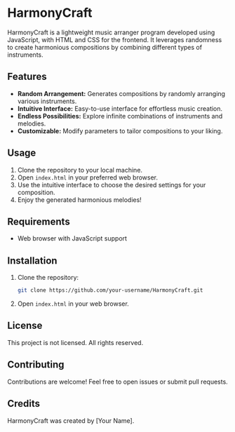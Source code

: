 # HarmonyCraft

HarmonyCraft is a lightweight music arranger program developed using JavaScript, with HTML and CSS for the frontend. It leverages randomness to create harmonious compositions by combining different types of instruments.

## Features

- **Random Arrangement:** Generates compositions by randomly arranging various instruments.
- **Intuitive Interface:** Easy-to-use interface for effortless music creation.
- **Endless Possibilities:** Explore infinite combinations of instruments and melodies.
- **Customizable:** Modify parameters to tailor compositions to your liking.

## Usage

1. Clone the repository to your local machine.
2. Open `index.html` in your preferred web browser.
3. Use the intuitive interface to choose the desired settings for your composition.
4. Enjoy the generated harmonious melodies!

## Requirements

- Web browser with JavaScript support

## Installation

1. Clone the repository:

    ```bash
    git clone https://github.com/your-username/HarmonyCraft.git
    ```

2. Open `index.html` in your web browser.

## License

This project is not licensed. All rights reserved.


## Contributing

Contributions are welcome! Feel free to open issues or submit pull requests.

## Credits

HarmonyCraft was created by [Your Name].
